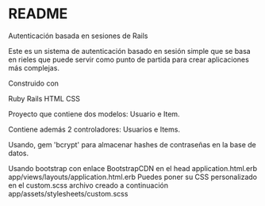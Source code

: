# README

Autenticación basada en sesiones de Rails

Este es un sistema de autenticación basado en sesión simple que se basa en rieles que puede servir como punto de partida para crear aplicaciones más complejas.

Construido con

Ruby
Rails
HTML
CSS

Proyecto que contiene dos modelos: Usuario e Item.

Contiene además 2 controladores: Usuarios e Items.

Usando, gem 'bcrypt' para almacenar hashes de contraseñas en la base de datos.

Usando bootstrap con enlace BootstrapCDN en el head application.html.erb
app/views/layouts/application.html.erb
Puedes poner su CSS personalizado en el custom.scss archivo creado a continuación
app/assets/stylesheets/custom.scss
